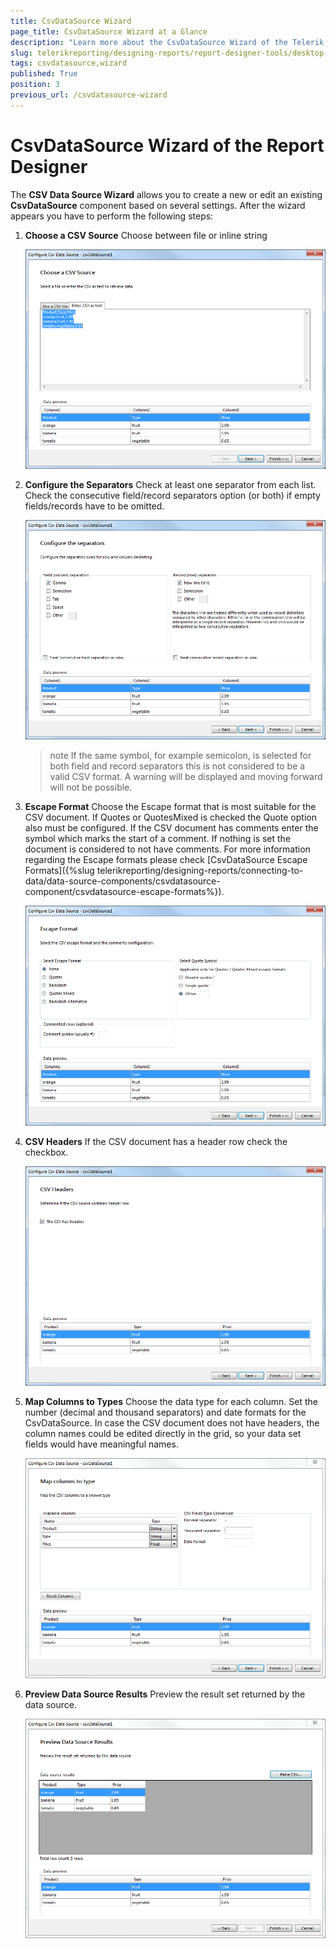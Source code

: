 ```yaml
---
title: CsvDataSource Wizard
page_title: CsvDataSource Wizard at a Glance
description: "Learn more about the CsvDataSource Wizard of the Telerik Reporting Desktop Designers and how to configure the CsvDataSource properties with it."
slug: telerikreporting/designing-reports/report-designer-tools/desktop-designers/tools/data-source-wizards/csvdatasource-wizard
tags: csvdatasource,wizard
published: True
position: 3
previous_url: /csvdatasource-wizard
---
```


# CsvDataSource Wizard of the Report Designer

The __CSV Data Source Wizard__ allows you to create a new or edit an existing __CsvDataSource__ component based on several settings. After the wizard appears you have to perform the following steps:

1. __Choose a CSV Source__ Choose between file or inline string

	![Choose a CSV Source dialog of the CsvDataSource Wizard of the Report Designer](images/DataSources/CsvDataSourceWizard1.png)

1. __Configure the Separators__ Check at least one separator from each list. Check the consecutive field/record separators option (or both) if empty fields/records have to be omitted.

	![Configure the Separators dialog of the CsvDataSource Wizard of the Report Designer](images/DataSources/CsvDataSourceWizard2.png)

	>note If the same symbol, for example semicolon, is selected for both field and record separators this is not considered to be a valid CSV format. A warning will be displayed and moving forward will not be possible.

1. __Escape Format__ Choose the Escape format that is most suitable for the CSV document. If Quotes or QuotesMixed is checked the Quote option also must be configured. If the CSV document has comments enter the symbol which marks the start of a comment. If nothing is set the document is considered to not have comments. For more information regarding the Escape formats please check [CsvDataSource Escape Formats]({%slug telerikreporting/designing-reports/connecting-to-data/data-source-components/csvdatasource-component/csvdatasource-escape-formats%}).

	![Escape Format dialog of the CsvDataSource Wizard of the Report Designer](images/DataSources/CsvDataSourceWizard3.png)

1. __CSV Headers__ If the CSV document has a header row check the checkbox.

	![CSV Headers dialog of the CsvDataSource Wizard of the Report Designer](images/DataSources/CsvDataSourceWizard4.png)

1. __Map Columns to Types__ Choose the data type for each column. Set the number (decimal and thousand separators) and date formats for the CsvDataSource. In case the CSV document does not have headers, the column names could be edited directly in the grid, so your data set fields would have meaningful names.

	![Map Columns to Types dialog of the CsvDataSource Wizard of the Report Designer](images/DataSources/CsvDataSourceWizard5.png)

1. __Preview Data Source Results__ Preview the result set returned by the data source.

	![Preview Data Source Results dialog of the CsvDataSource Wizard of the Report Designer](images/DataSources/CsvDataSourceWizard6.png)
